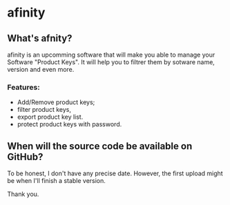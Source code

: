 # afinity
## What's afnity?
afinity is an upcomming software that will make you able to manage your Software "Product Keys".
It will help you to filtrer them by sotware name, version and even more.

### Features:
* Add/Remove product keys;
* filter product keys,
* export product key list.
* protect product keys with password.

## When will the source code be available on GitHub?
To be honest, I don't have any precise date. However, the first upload might be when I'll finish a stable version.

Thank you.
